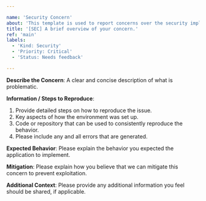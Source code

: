 ```yaml
---

name: 'Security Concern'
about: 'This template is used to report concerns over the security implementations in our projects.'
title: '[SEC] A brief overview of your concern.'
ref: 'main'
labels:
  - 'Kind: Security'
  - 'Priority: Critical'
  - 'Status: Needs feedback'

---
```


**Describe the Concern**: A clear and concise description of
what is problematic.

**Information / Steps to Reproduce**:

1. Provide detailed steps on how to reproduce the issue.
2. Key aspects of how the environment was set up.
3. Code or repository that can be used to consistently reproduce
   the behavior.
4. Please include any and all errors that are generated.

**Expected Behavior**: Please explain the behavior you expected
the application to implement.

**Mitigation**: Please explain how you believe that we can
mitigate this concern to prevent exploitation.

**Additional Context**: Please provide any additional
information you feel should be shared, if applicable.
